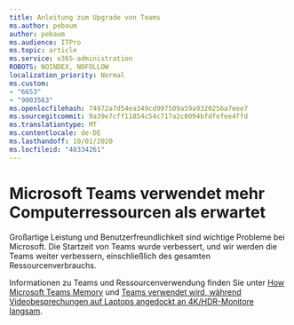 ```yaml
---
title: Anleitung zum Upgrade von Teams
ms.author: pebaum
author: pebaum
ms.audience: ITPro
ms.topic: article
ms.service: o365-administration
ROBOTS: NOINDEX, NOFOLLOW
localization_priority: Normal
ms.custom:
- "6653"
- "9003563"
ms.openlocfilehash: 74972a7d54ea349cd997509a59a9320256a7eee7
ms.sourcegitcommit: 9a39e7cff11854c54c717a2c0094bfdfefee4ffd
ms.translationtype: MT
ms.contentlocale: de-DE
ms.lasthandoff: 10/01/2020
ms.locfileid: "48334261"
---
```

# <a name="teams-is-using-more-computer-resources-than-expected"></a>Microsoft Teams verwendet mehr Computerressourcen als erwartet

Großartige Leistung und Benutzerfreundlichkeit sind wichtige Probleme bei Microsoft. Die Startzeit von Teams wurde verbessert, und wir werden die Teams weiter verbessern, einschließlich des gesamten Ressourcenverbrauchs.  

Informationen zu Teams und Ressourcenverwendung finden Sie unter [How Microsoft Teams Memory](https://docs.microsoft.com/microsoftteams/teams-memory-usage-perf)  und  [Teams verwendet wird, während Videobesprechungen auf Laptops angedockt an 4K/HDR-Monitore langsam](https://docs.microsoft.com/MicrosoftTeams/troubleshoot/known-issues/teams-slow-video-meetings-laptops-4k).
